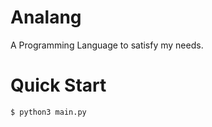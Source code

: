 # Analang
A Programming Language to satisfy my needs.

# Quick Start
```console
$ python3 main.py
```
